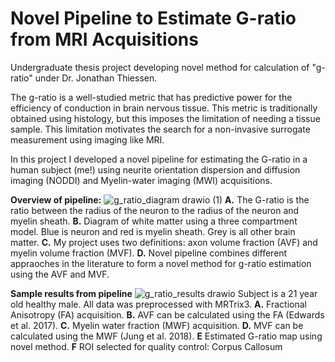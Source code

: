 # Novel Pipeline to Estimate G-ratio from MRI Acquisitions
Undergraduate thesis project developing novel method for calculation of "g-ratio" under Dr. Jonathan Thiessen.

The g-ratio is a well-studied metric that has predictive power for the efficiency of conduction in brain nervous tissue. This metric is traditionally obtained using histology, but this imposes the limitation of needing a tissue sample. This limitation motivates the search for a non-invasive surrogate measurement using imaging like MRI. 

In this project I developed a novel pipeline for estimating the G-ratio in a human subject (me!) using neurite orientation dispersion and diffusion imaging (NODDI) and Myelin-water imaging (MWI) acquisitions. 

**Overview of pipeline:**
![g_ratio_diagram drawio (1)](https://github.com/RickSugden/G_ratio_from_MRI/assets/41484082/51e3ffd1-c70e-4250-91e4-2e6fe2bda6aa)
**A.** The G-ratio is the ratio between the radius of the neuron to the radius of the neuron and myelin sheath. 
**B.** Diagram of white matter using a three compartment model. Blue is neuron and red is myelin sheath. Grey is all other brain matter.
**C.** My project uses two definitions: axon volume fraction (AVF) and myelin volume fraction (MVF).
**D.** Novel pipeline combines different appraoches in the literature to form a novel method for g-ratio estimation using the AVF and MVF.

**Sample results from pipeline**
![g_ratio_results drawio](https://github.com/RickSugden/G_ratio_from_MRI/assets/41484082/d79410ff-f779-403c-8567-851c4f6f35c6)
Subject is a 21 year old healthy male. All data was preprocessed with MRTrix3.
**A.** Fractional Anisotropy (FA) acquisition.
**B.** AVF can be calculated using the FA (Edwards et al. 2017).
**C.** Myelin water fraction (MWF) acquisition.
**D.** MVF can be calculated using the MWF (Jung et al. 2018).
**E** Estimated G-ratio map using novel method. 
**F** ROI selected for quality control: Corpus Callosum
